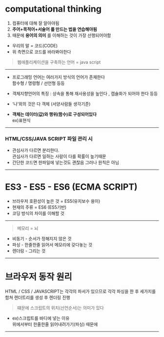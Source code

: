 # computational thinking
1. 컴퓨터에 대해 잘 알아야됨
2. __주어+목적어+서술어 를 만드는 법을 연습해야됨__
3. 때문에 __용어의 의미__ 를 이해하는 것이 가장 선행되어야함

<!--(md파일을 작성할 때 이런방식으로 하는 게 좋을듯)-->

* 우리의 말 = 코드(CODE)
* 위 측면으로 코드를 바라봐야한다

<!--ES5 > ECMA Script 5-->

>웹애플리케이션을 구축하는 언어 = java script

---

* 프로그래밍 언어는 여러가지 방식의 언어가 존재한다<br>함수형 / 명령형 / 선언형 등등

* 객체지향언어의 특징 : 상속을 통해 재사용성을 높인다 , 캡슐화가 되어야 한다 등등 

* ‘나’외의 것은 다 객체 (서양사람들 생각기준)
* **객체는 데이터(값)와 행위(함수)로 구성되어있다**
<br>ex)표현식

--- 

### HTML/CSS/JAVA SCRIPT 파일 관리 시
* 관심사가 다르면 분리한다.                 <br>관심사가 다르면 일하는 사람이 다를 확률이 높기때문
* 간단한 코드면 한파일에 넣는것도 괜찮음 그러나 원칙은 아님

--- 

# ES3 - ES5 - ES6 (ECMA SCRIPT)
* 브라우저 호환성이 높은 것 = ES5(유지보수 용이)
* 현재의 주류 = ES6 (ES5기반) 
* 코딩 방식의 차이를 이해할 것

---
> 메모리 = 뇌 
* 비동기 - 순서가 정해지지 않은 것
* 파싱 - 한줄한줄 읽어서 메모리에 갖다놓는 것
* 렌더링 - 그리는 것 

---
# 브라우저 동작 원리

HTML / CSS / JAVASCRIPT는 각각의 파서가 있으므로
각각 파싱을 한 후 세가지를 합쳐 렌더트리를 생성 후 렌더링 진행
> 떄문에 스크립트의 위치(선언순서)는 의미가 있다
* ex)스크립트를 바디에 넣는 이유<br>위에서부터 한줄한줄 읽어내려가기(파싱) 때문에  

--- 

